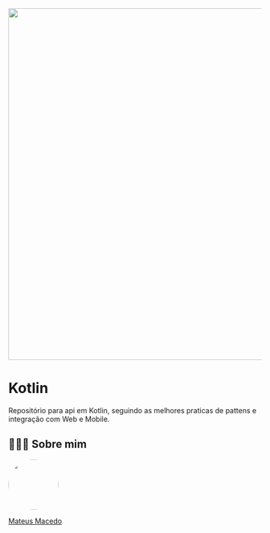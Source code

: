 <img width="700" src="https://storage.ning.com/topology/rest/1.0/file/get/1802504447?profile=RESIZE_1024x1024" class="align-full">

# Kotlin
Repositório para api em Kotlin, seguindo as melhores praticas de pattens e integração com Web e Mobile.

## 👨🏻‍🚀 Sobre mim
<a href="https://www.linkedin.com/in/mateus-macedo-937a32163/">
 <img style="border-radius:50%" width="100px; "src="https://avatars.githubusercontent.com/u/63172367?s=460&u=11fd26ea8a7f5663d7707d7ef254e4f8bfca1b05&v=4"/>
 <p>Mateus Macedo</p>
</a>
